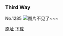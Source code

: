 ### Third Way
No.1285
![图片不见了~~~](https://imgs.xkcd.com/comics/third_way.png)

[原址](https://xkcd.com//1285) [下载](https://imgs.xkcd.com/comics/third_way.png)

